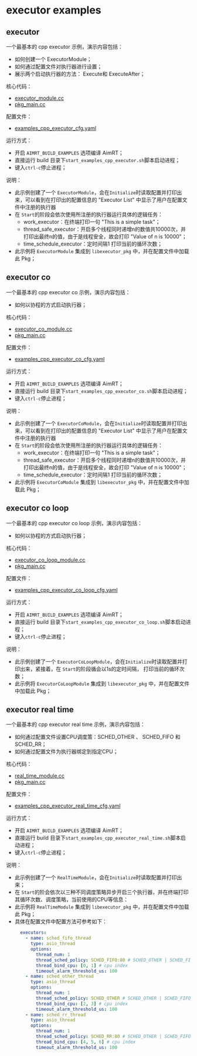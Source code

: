 # executor examples


## executor

一个最基本的 cpp executor 示例，演示内容包括：
- 如何创建一个 ExecutorModule；
- 如何通过配置文件对执行器进行设置；
- 展示两个启动执行器的方法： Execute和 ExecuteAfter；


核心代码：
- [executor_module.cc](./module/executor_module/executor_module.cc)
- [pkg_main.cc](./pkg/executor_pkg/pkg_main.cc)


配置文件：
- [examples_cpp_executor_cfg.yaml](./install/linux/bin/cfg/examples_cpp_executor_cfg.yaml)


运行方式：
- 开启 `AIMRT_BUILD_EXAMPLES` 选项编译 AimRT；
- 直接运行 build 目录下`start_examples_cpp_executor.sh`脚本启动进程；
- 键入`ctrl-c`停止进程；


说明：
- 此示例创建了一个 `ExecutorModule`，会在`Initialize`时读取配置并打印出来，可以看到在打印出的配置信息的 "Executor List" 中显示了用户在配置文件中注册的执行器
- 在 `Start`的阶段会依次使用所注册的执行器运行具体的逻辑任务：
  - work_executor：在终端打印一句 "This is a simple task"；
  - thread_safe_executor：开启多个线程同时递增n的数值共10000次，并打印出最终n的值，由于是线程安全，故会打印 "Value of n is 10000"；
  - time_schedule_executor：定时间隔1 打印当前的循环次数；
- 此示例将 `ExecutorModule` 集成到 `libexecutor_pkg` 中，并在配置文件中加载此 Pkg；



## executor co

一个最基本的 cpp executor co 示例，演示内容包括：
- 如何以协程的方式启动执行器；

核心代码：
- [executor_co_module.cc](./module/executor_co_module/executor_co_module.cc)
- [pkg_main.cc](./pkg/executor_pkg/pkg_main.cc)


配置文件：
- [examples_cpp_executor_co_cfg.yaml](./install/linux/bin/cfg/examples_cpp_executor_co_cfg.yaml)


运行方式：
- 开启 `AIMRT_BUILD_EXAMPLES` 选项编译 AimRT；
- 直接运行 build 目录下`start_examples_cpp_executor_co.sh`脚本启动进程；
- 键入`ctrl-c`停止进程；


说明：
- 此示例创建了一个 `ExecutorCoModule`，会在`Initialize`时读取配置并打印出来，可以看到在打印出的配置信息的 "Executor List" 中显示了用户在配置文件中注册的执行器
- 在 `Start`的阶段会依次使用所注册的执行器运行具体的逻辑任务：
  - work_executor：在终端打印一句 "This is a simple task"；
  - thread_safe_executor：开启多个线程同时递增n的数值共10000次，并打印出最终n的值，由于是线程安全，故会打印 "Value of n is 10000"；
  - time_schedule_executor：定时间隔1 打印当前的循环次数；
- 此示例将 `ExecutorCoModule` 集成到 `libexecutor_pkg` 中，并在配置文件中加载此 Pkg；

## executor co loop

一个最基本的 cpp executor co loop 示例，演示内容包括：
- 如何以协程的方式启动执行器；

核心代码：
- [executor_co_loop_module.cc](./module/executor_co_loop_module/executor_co_loop_module.cc)
- [pkg_main.cc](./pkg/executor_pkg/pkg_main.cc)


配置文件：
- [examples_cpp_executor_co_loop_cfg.yaml](./install/linux/bin/cfg/examples_cpp_executor_co_loop_cfg.yaml)


运行方式：
- 开启 `AIMRT_BUILD_EXAMPLES` 选项编译 AimRT；
- 直接运行 build 目录下`start_examples_cpp_executor_co_loop.sh`脚本启动进程；
- 键入`ctrl-c`停止进程；


说明：
- 此示例创建了一个 `ExecutorCoLoopModule`，会在`Initialize`时读取配置并打印出来，紧接着，在 `Start`的阶段循会以1s的定时间隔， 打印当前的循环次数；
- 此示例将 `ExecutorCoLoopModule` 集成到 `libexecutor_pkg` 中，并在配置文件中加载此 Pkg；

## executor real time

一个最基本的 cpp executor real time 示例，演示内容包括：
- 如何通过配置文件设置CPU调度策：SCHED_OTHER 、 SCHED_FIFO 和 SCHED_RR；
- 如何通过配置文件为执行器绑定到指定CPU；

核心代码：
- [real_time_module.cc](./module/real_time_module/real_time_module.cc)
- [pkg_main.cc](./pkg/executor_pkg/pkg_main.cc)


配置文件：
- [examples_cpp_executor_real_time_cfg.yaml](./install/linux/bin/cfg/examples_cpp_executor_real_time_cfg.yaml)


运行方式：
- 开启 `AIMRT_BUILD_EXAMPLES` 选项编译 AimRT；
- 直接运行 build 目录下`start_examples_cpp_executor_real_time.sh`脚本启动进程；
- 键入`ctrl-c`停止进程；


说明：
- 此示例创建了一个 `RealTimeModule`，会在`Initialize`时读取配置并打印出来；
- 在 `Start`的阶会依次以三种不同调度策略异步开启三个执行器，并在终端打印其循环次数、调度策略，当前使用的CPU等信息：
- 此示例将 `RealTimeModule` 集成到 `libexecutor_pkg` 中，并在配置文件中加载此 Pkg；
- 具体在配置文件中配置方法可参考如下：
  ```yaml
    executors:
      - name: sched_fifo_thread
        type: asio_thread
        options:
          thread_num: 1
          thread_sched_policy: SCHED_FIFO:80 # SCHED_OTHER | SCHED_FIFO:xx | SCHED_RR:xx
          thread_bind_cpu: [0, 1] # cpu index
          timeout_alarm_threshold_us: 100
      - name: sched_other_thread
        type: asio_thread
        options:
          thread_num: 1
          thread_sched_policy: SCHED_OTHER # SCHED_OTHER | SCHED_FIFO:xx | SCHED_RR:xx
          thread_bind_cpu: [2, 3] # cpu index
          timeout_alarm_threshold_us: 100
      - name: sched_rr_thread
        type: asio_thread
        options:
          thread_num: 1
          thread_sched_policy: SCHED_RR:80 # SCHED_OTHER | SCHED_FIFO:xx | SCHED_RR:xx
          thread_bind_cpu: [4, 5, 6] # cpu index
          timeout_alarm_threshold_us: 100
  ```

